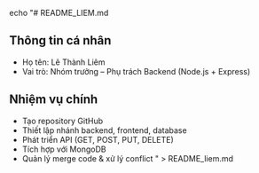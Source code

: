 echo "# README_LIEM.md

## Thông tin cá nhân
- Họ tên: Lê Thành Liêm
- Vai trò: Nhóm trưởng – Phụ trách Backend (Node.js + Express)

## Nhiệm vụ chính
- Tạo repository GitHub
- Thiết lập nhánh backend, frontend, database
- Phát triển API (GET, POST, PUT, DELETE)
- Tích hợp với MongoDB
- Quản lý merge code & xử lý conflict
" > README_liem.md
